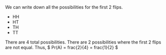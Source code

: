 We can write down all the possibilities for the first 2 flips.

<ul>
<li> HH
<li> HT
<li> TH
<li> TT
</ul>
There are 4 total possibilities. There are 2 possibilities where the first 2 flips are not equal. 
Thus, $ Pr(A) = frac{2}{4} = frac{1}{2} $
